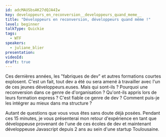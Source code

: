 ```yaml
---
id: adcMAUSbsAK27dQJA4Iw
key: developpeurs_en_reconversion__developpeurs_quand_meme__
title: "Développeurs en reconversion, développeurs quand même !"
level: beginner
talkType: Quickie
tags:
  - WTF
speakers:
  - juliane_blier
presentation:
videoId:
draft: true
---
```

Ces dernières années, les "fabriques de dev" et autres formations courtes explosent. C'est un fait, tout dev a été ou sera amené à travailler avec l'un de ces jeunes développeurs.euses. Mais qui sont-ils ? Pourquoi une reconversion dans ce genre de d'organisation ? Qu'ont-ils appris lors de leurs formation express ? C'est fiable ce genre de dev ? Comment puis-je les intégrer au mieux dans ma structure ?

Autant de questions que vous vous êtes sans doute déjà posées. Pendant ces 15 minutes, je vous présenterai mon retour d'expérience en tant que développeuse provenant de l'une de ces écoles de dev et maintenant développeuse Javascript depuis 2 ans au sein d'une startup Toulousaine. 

